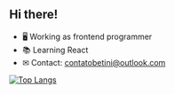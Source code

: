 ## Hi there!


- 🖥 Working as frontend programmer
- 📚 Learning React
- ✉ Contact: contatobetini@outlook.com

 [![Top Langs](https://github-readme-stats.vercel.app/api/top-langs/?username=GabrielBetini&theme=dracula&show_icons=true)](https://github.com/anuraghazra/github-readme-stats)
 


